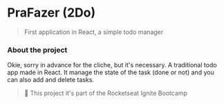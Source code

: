 # PraFazer (2Do)

> First application in React, a simple todo manager

### About the project

Okie, sorry in advance for the cliche, but it's necessary. A traditional todo app made in React. It manage the state of the task (done or not) and you can also add and delete tasks.


> 🚀 This project it's part of the Rocketseat Ignite Bootcamp
